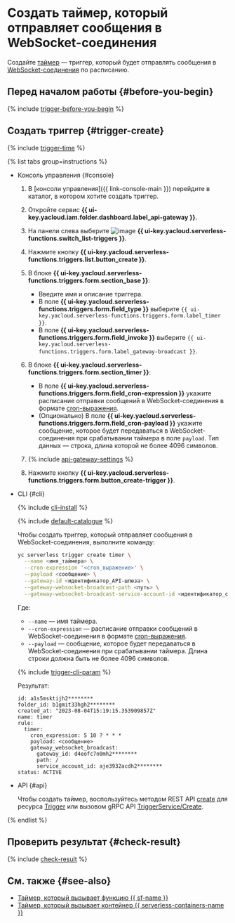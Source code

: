 # Создать таймер, который отправляет сообщения в WebSocket-соединения

Создайте [таймер](../../concepts/trigger/timer.md) — триггер, который будет отправлять сообщения в [WebSocket-соединения](../../concepts/extensions/websocket.md) по расписанию.

## Перед началом работы {#before-you-begin}

{% include [trigger-before-you-begin](../../../_includes/api-gateway/trigger-before-you-begin.md) %}

## Создать триггер {#trigger-create}

{% include [trigger-time](../../../_includes/functions/trigger-time.md) %}

{% list tabs group=instructions %}

- Консоль управления {#console}

    1. В [консоли управления]({{ link-console-main }}) перейдите в каталог, в котором хотите создать триггер.

    1. Откройте сервис **{{ ui-key.yacloud.iam.folder.dashboard.label_api-gateway }}**.

    1. На панели слева выберите ![image](../../../_assets/console-icons/gear-play.svg) **{{ ui-key.yacloud.serverless-functions.switch_list-triggers }}**.

    1. Нажмите кнопку **{{ ui-key.yacloud.serverless-functions.triggers.list.button_create }}**.

    1. В блоке **{{ ui-key.yacloud.serverless-functions.triggers.form.section_base }}**:

        * Введите имя и описание триггера.
        * В поле **{{ ui-key.yacloud.serverless-functions.triggers.form.field_type }}** выберите `{{ ui-key.yacloud.serverless-functions.triggers.form.label_timer }}`.
        * В поле **{{ ui-key.yacloud.serverless-functions.triggers.form.field_invoke }}** выберите `{{ ui-key.yacloud.serverless-functions.triggers.form.label_gateway-broadcast }}`.

    1. В блоке **{{ ui-key.yacloud.serverless-functions.triggers.form.section_timer }}**:

        * В поле **{{ ui-key.yacloud.serverless-functions.triggers.form.field_cron-expression }}** укажите расписание отправки сообщений в WebSocket-соединения в формате [cron-выражения](../../concepts/trigger/timer.md#cron-expression).
        * (Опционально) В поле **{{ ui-key.yacloud.serverless-functions.triggers.form.field_cron-payload }}** укажите сообщение, которое будет передаваться в WebSocket-соединения при срабатывании таймера в поле `payload`. Тип данных — строка, длина которой не более 4096 символов.

    1. {% include [api-gateway-settings](../../../_includes/api-gateway/api-gateway-settings.md) %}

    1. Нажмите кнопку **{{ ui-key.yacloud.serverless-functions.triggers.form.button_create-trigger }}**.

- CLI {#cli}

    {% include [cli-install](../../../_includes/cli-install.md) %}

    {% include [default-catalogue](../../../_includes/default-catalogue.md) %}

    Чтобы создать триггер, который отправляет сообщения в WebSocket-соединения, выполните команду:

    ```bash
    yc serverless trigger create timer \
      --name <имя_таймера> \
      --cron-expression '<cron_выражение>' \
      --payload <сообщение> \
      --gateway-id <идентификатор_API-шлюза> \
      --gateway-websocket-broadcast-path <путь> \
      --gateway-websocket-broadcast-service-account-id <идентификатор_сервисного_аккаунта>
    ```

    Где:

    * `--name` — имя таймера.
    * `--cron-expression` — расписание отправки сообщений в WebSocket-соединения в формате [cron-выражения](../../concepts/trigger/timer.md#cron-expression).
    * `--payload` — сообщение, которое будет передаваться в WebSocket-соединения при срабатывании таймера. Длина строки должна быть не более 4096 символов.

    {% include [trigger-cli-param](../../../_includes/api-gateway/trigger-cli-param.md) %}

    Результат:

    ```text
    id: a1s5msktijh2********
    folder_id: b1gmit33hgh2********
    created_at: "2023-08-04T15:19:15.353909857Z"
    name: timer
    rule:
      timer:
        cron_expression: 5 10 ? * * *
        payload: <сообщение>
        gateway_websocket_broadcast:
          gateway_id: d4eofc7n0mh2********
          path: /
          service_account_id: aje3932acdh2********
    status: ACTIVE
    ```

- API {#api}

  Чтобы создать таймер, воспользуйтесь методом REST API [create](../../triggers/api-ref/Trigger/create.md) для ресурса [Trigger](../../triggers/api-ref/Trigger/index.md) или вызовом gRPC API [TriggerService/Create](../../triggers/api-ref/grpc/trigger_service.md#Create).

{% endlist %}

## Проверить результат {#check-result}

{% include [check-result](../../../_includes/api-gateway/check-result.md) %}

## См. также {#see-also}

* [Таймер, который вызывает функцию {{ sf-name }}](../../../functions/operations/trigger/timer-create.md)
* [Таймер, который вызывает контейнер {{ serverless-containers-name }}](../../../serverless-containers/operations/timer-create.md)
